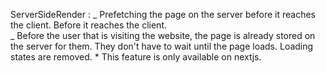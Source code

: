 ServerSideRender :
_ Prefetching the page on the server before it reaches the client. Before it reaches the client.  
 _ Before the user that is visiting the website, the page is already stored on the server for them. They don't have to wait until the page loads. Loading states are removed. \* This feature is only available on nextjs.
